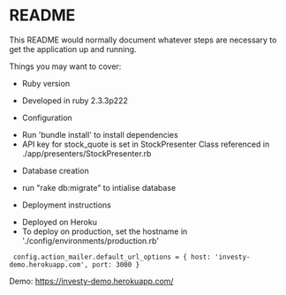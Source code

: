 # README

This README would normally document whatever steps are necessary to get the
application up and running.

Things you may want to cover:

* Ruby version
- Developed in ruby 2.3.3p222


* Configuration
- Run 'bundle install' to install dependencies
- API key for stock_quote is set in StockPresenter Class referenced in ./app/presenters/StockPresenter.rb

* Database creation
- run "rake db:migrate" to intialise database


* Deployment instructions
 - Deployed on Heroku
 - To deploy on production, set the hostname in './config/environments/production.rb'

 ````
  config.action_mailer.default_url_options = { host: 'investy-demo.herokuapp.com', port: 3000 }
 ````

 Demo:
https://investy-demo.herokuapp.com/
